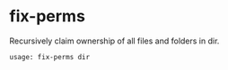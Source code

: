 # fix-perms

Recursively claim ownership of all files and folders in dir.

```
usage: fix-perms dir
```

